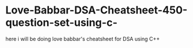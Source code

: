 # Love-Babbar-DSA-Cheatsheet-450-question-set-using-c-
here i will be doing love babbar's cheatsheet for DSA using C++
